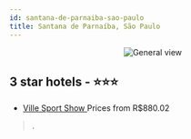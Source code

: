 ```yaml
---
id: santana-de-parnaiba-sao-paulo
title: Santana de Parnaíba, São Paulo
---
```


<center><img src="https://static.hotelurbano.com/reservas/prod0/5/5533/559143440d834_Villevista.jpg" alt="General view" /></center>


##  3 star hotels - ⭐️⭐️⭐️

-    [Ville Sport Show ](https://us.hurb.com/hotels/santana-de-parnaiba/viile-sport-show-5533?cmp=18055) Prices from R$880.02
   > .
